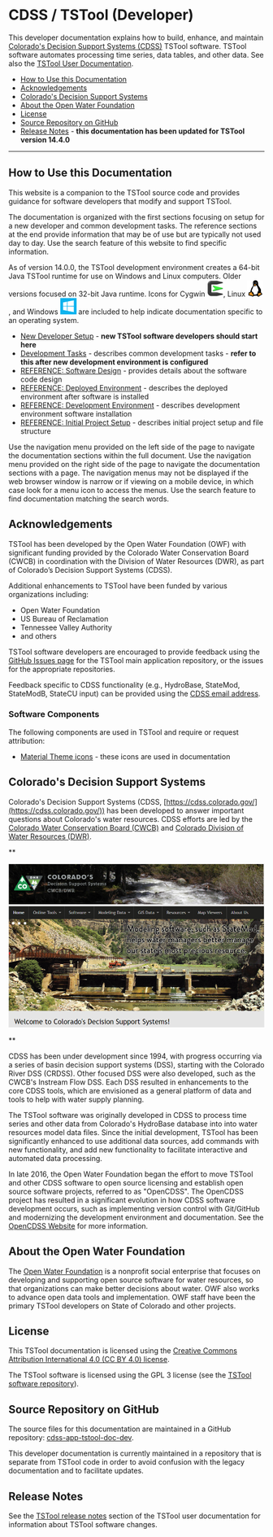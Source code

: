 # CDSS / TSTool (Developer) #

This developer documentation explains how to build, enhance, and maintain
[Colorado's Decision Support Systems (CDSS)](http://cdss.state.co.us/Pages/CDSSHome.aspx) TSTool software.
TSTool software automates processing time series, data tables, and other data.
See also the [TSTool User Documentation](https://opencdss.state.co.us/tstool/latest/doc-user/).

* [How to Use this Documentation](#how-to-use-this-documentation)
* [Acknowledgements](#acknowledgements)
* [Colorado's Decision Support Systems](#colorados-decision-support-systems)
* [About the Open Water Foundation](#about-the-open-water-foundation)
* [License](#license)
* [Source Repository on GitHub](#source-repository-on-github)
* [Release Notes](#release-notes) - **this documentation has been updated for TSTool version 14.4.0**

----------------

## How to Use this Documentation ##

This website is a companion to the TSTool source code and provides guidance for software developers that modify and
support TSTool.

The documentation is organized with the first sections focusing on setup for a new developer and common development tasks.
The reference sections at the end provide information that may be of use but are typically not used day to day.
Use the search feature of this website to find specific information.

As of version 14.0.0, the TSTool development environment creates a 64-bit Java TSTool runtime for use on Windows and Linux computers.
Older versions focused on 32-bit Java runtime.
Icons for Cygwin ![Cygwin](images/cygwin-32.png), Linux ![Linux](images/linux-32.png), and Windows ![Windows](images/windows-32.png)
are included to help indicate documentation
specific to an operating system.

* [New Developer Setup](dev-new/overview/) - **new TSTool software developers should start here**
* [Development Tasks](dev-tasks/overview/) - describes common development tasks - **refer to this after new development environment is configured**
* [REFERENCE: Software Design](software-design/overview/) - provides details about the software code design
* [REFERENCE: Deployed Environment](deployed-env/overview/) - describes the deployed environment after software is installed
* [REFERENCE: Development Environment](dev-env/overview/) - describes development environment software installation
* [REFERENCE: Initial Project Setup](project-init/overview/) - describes initial project setup and file structure

Use the navigation menu provided on the left side of the page to navigate the documentation sections within the full document.
Use the navigation menu provided on the right side of the page to navigate the documentation sections with a page.
The navigation menus may not be displayed if the web browser window is narrow or if viewing on a mobile device,
in which case look for a menu icon to access the menus.
Use the search feature to find documentation matching the search words.

## Acknowledgements

TSTool has been developed by the Open Water Foundation (OWF) with significant
funding provided by the Colorado Water Conservation Board (CWCB)
in coordination with the Division of Water Resources (DWR),
as part of Colorado’s Decision Support Systems (CDSS).

Additional enhancements to TSTool have been funded by various organizations including:

* Open Water Foundation
* US Bureau of Reclamation
* Tennessee Valley Authority
* and others

TSTool software developers are encouraged to provide feedback using the
[GitHub Issues page](https://github.com/OpenCDSS/cdss-app-tstool-main/issues)
for the TSTool main application repository,
or the issues for the appropriate repositories.

Feedback specific to CDSS functionality (e.g.,
HydroBase, StateMod, StateModB, StateCU input)
can be provided using the [CDSS email address](mailto:DNR_OpenCDSS@state.co.us).

### Software Components

The following components are used in TSTool and require or request attribution:

* [Material Theme icons](https://material.io/icons/) - these icons are used in documentation

## Colorado's Decision Support Systems ##

Colorado's Decision Support Systems (CDSS, [https://cdss.colorado.gov/](https://cdss.colorado.gov/))
has been developed to answer important questions about Colorado's water resources.
CDSS efforts are led by the [Colorado Water Conservation Board (CWCB)](https://cwcb.colorado.gov/)
and [Colorado Division of Water Resources (DWR)](https://dwr.colorado.gov/).

**<p style="text-align: center;">
![CDSS Website](index-images/CDSS-website.png)
</p>**

CDSS has been under development since 1994, with progress occurring via a series of basin
decision support systems (DSS), starting with the Colorado River DSS (CRDSS).
Other focused DSS were also developed, such as the CWCB's Instream Flow DSS.
Each DSS resulted in enhancements to the core CDSS tools,
which are envisioned as a general platform of data and tools to help with water supply planning.

The TSTool software was originally developed in CDSS to process time series and other data
from Colorado's HydroBase database into into water resources model data files.
Since the initial development, TSTool has been significantly enhanced to use additional data sources,
add commands with new functionality, and add new functionality to facilitate interactive
and automated data processing.

In late 2016, the Open Water Foundation began the effort to move TSTool and other CDSS software to open source licensing
and establish open source software projects, referred to as "OpenCDSS".
The OpenCDSS project has resulted in a significant evolution in how CDSS software development occurs,
such as implementing version control with Git/GitHub and modernizing the development environment and documentation.
See the [OpenCDSS Website](https://opencdss.state.co.us/opencdss/) for more information.

## About the Open Water Foundation ##

The [Open Water Foundation](https://openwaterfoundation.org) is a nonprofit social enterprise that focuses
on developing and supporting open source software for water resources,
so that organizations can make better decisions about water.
OWF also works to advance open data tools and implementation.
OWF staff have been the primary TSTool developers on State of Colorado and other projects.

## License ##

This TSTool documentation is licensed using the
[Creative Commons Attribution International 4.0 (CC BY 4.0) license](https://creativecommons.org/licenses/by/4.0/).

The TSTool software is licensed using the GPL 3 license (see the
[TSTool software repository](https://github.com/OpenCDSS/cdss-app-tstool-main)).

## Source Repository on GitHub ##

The source files for this documentation are maintained in a GitHub repository:
[cdss-app-tstool-doc-dev](https://github.com/OpenCDSS/cdss-app-tstool-doc-dev).

This developer documentation is currently maintained in a repository that is separate from TSTool code
in order to avoid confusion with the legacy documentation and to facilitate updates.

## Release Notes ##

See the [TSTool release notes](http://opencdss.state.co.us/tstool/latest/doc-user/appendix-release-notes/release-notes/)
section of the TSTool user documentation for information about TSTool software changes.
